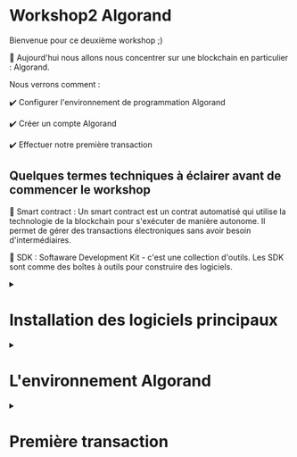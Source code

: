 # Workshop2 Algorand
Bienvenue pour ce deuxième workshop ;) 

🧵 Aujourd'hui nous allons nous concentrer sur une blockchain en particulier : Algorand.

Nous verrons comment : 

✔️ Configurer l'environnement de programmation Algorand

✔️ Créer un compte Algorand 

✔️ Effectuer notre première transaction



## Quelques termes techniques à éclairer avant de commencer le workshop 
📌 Smart contract :  Un smart contract est un contrat automatisé qui utilise la technologie de la blockchain pour s'exécuter de manière autonome. Il permet de gérer des transactions électroniques sans avoir besoin d'intermédiaires.

📌 SDK : Softaware Development Kit - c'est une collection d'outils. Les SDK sont comme des boîtes à outils pour construire des logiciels. 


<details>
  <summary>
  <h1>Installation des logiciels principaux</h1>
  </summary>
  
  - Installation de brew (pour mac / linux) 
  
~~~
cd /opt
/bin/bash -c "$(curl -fsSL https://raw.githubusercontent.com/Homebrew/install/HEAD/install.sh)"
export PATH=/opt/homebrew/bin:$PATH
export PATH=/opt/homebrew/sbin:$PATH
~~~

  - Installation de WSL (pour Windows) 
  
  Il est possible d'utiliser Homebrew (ou "brew" en anglais) sur Windows en utilisant la fonctionnalité Windows Subsystem for Linux (WSL). Cependant, il est important de noter que cela n'est pas pris en charge officiellement et que certains outils et paquets peuvent ne pas fonctionner comme prévu.

Pour installer WSL sur Windows, vous devez avoir la version 1607 ou ultérieure de Windows 10 et suivre ces étapes:

Ouvrez l'application Paramètres en appuyant sur la touche Windows + I

Cliquez sur "Apps"

Cliquez sur "Programmes et fonctionnalités"

Cliquez sur "Activer ou désactiver les fonctionnalités Windows"

Cochez la case "Windows Subsystem for Linux"

Cliquez sur "OK" et redémarrez votre ordinateur

  - Installation de python 3 
  
Pour Mac et Linux : `brew install python3`

Pour Windows ( WSL )
~~~
sudo apt-get update
sudo apt-get install python3
~~~

ou 
  
~~~
sudo apt-get install python
~~~


  - Installation de Docker : `https://docs.docker.com/compose/install/`
  
  - Installation de sandbox (clône de repo par github Desktop) :
  ~~~
  https://github.com/algorand/sandbox.git
  ~~~

( Ajout de code dans le fichier sandbox/docker-compose sous les ports ) 

~~~
volumes:
- type: bind
  source: ../
  target: /data 
~~~

  Initialisation de sandbox
`./sandbox up -v`
`./sandbox enter algod`

  </details>
  
  
  <details><summary><h1>L'environnement Algorand </h1></summary>
  
  - Documentation d'Algorand : `https://developer.algorand.org/`
  
  - AlgoExplorer : `https://algoexplorer.io/`
  
  - SDK installation : `pip3 install py-algorand-sdk` ou `pip install py-algorand-sdk`
 </details> 
 
 
 <details><summary><h1>Première transaction</h1></summary>
 
 
# Création d'un compte Algorand
👉🏽 Dans le fichier sandbox, créez un nouveau fichier, puis collez le bout de code. Il nous permettra de générer des clés privée et public afin de créer notre compte Algorand 

~~~
from algosdk import account, mnemonic

def generate_algorand_keypair():
    private_key, address = account.generate_account()
    print("My address: {}".format(address))
    print("My private key: {}".format(private_key))
    print("My passphrase: {}".format(mnemonic.from_private_key(private_key)))

generate_algorand_keypair()

~~~

    
    
   
